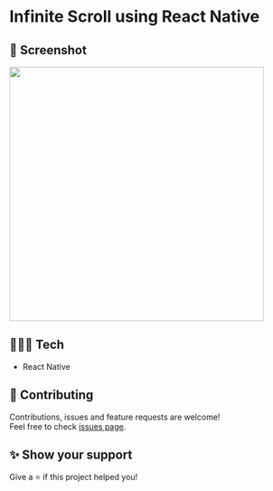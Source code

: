 # Infinite Scroll using React Native

## 📸 Screenshot

<img src="https://user-images.githubusercontent.com/115879524/226671912-c664b00b-47de-415c-afd0-6229cbed8e7a.jpg" data-canonical-src="https://user-images.githubusercontent.com/115879524/226671912-c664b00b-47de-415c-afd0-6229cbed8e7a.jpg" width="450" />

## 👨🏻‍💻 Tech

* React Native

## 🤝 Contributing

Contributions, issues and feature requests are welcome!<br />Feel free to check [issues page](../../issues).

## ✨ Show your support

Give a ⭐️ if this project helped you!
